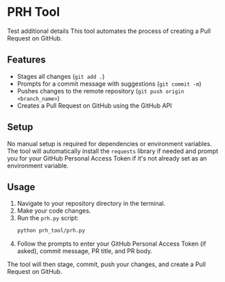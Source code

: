 # PRH Tool

Test additional details
This tool automates the process of creating a Pull Request on GitHub.

## Features

- Stages all changes (`git add .`)
- Prompts for a commit message with suggestions (`git commit -m`)
- Pushes changes to the remote repository (`git push origin <branch_name>`)
- Creates a Pull Request on GitHub using the GitHub API

## Setup

No manual setup is required for dependencies or environment variables. The tool will automatically install the `requests` library if needed and prompt you for your GitHub Personal Access Token if it's not already set as an environment variable.

## Usage

1.  Navigate to your repository directory in the terminal.
2.  Make your code changes.
3.  Run the `prh.py` script:
    ```bash
    python prh_tool/prh.py
    ```
4.  Follow the prompts to enter your GitHub Personal Access Token (if asked), commit message, PR title, and PR body.

The tool will then stage, commit, push your changes, and create a Pull Request on GitHub.
